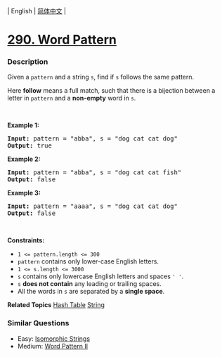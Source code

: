 | English | [简体中文](README.md) |

# [290. Word Pattern](https://leetcode-cn.com/problems/word-pattern)
 ### Description
<p>Given a <code>pattern</code> and a string <code>s</code>, find if <code>s</code>&nbsp;follows the same pattern.</p>

<p>Here <b>follow</b> means a full match, such that there is a bijection between a letter in <code>pattern</code> and a <b>non-empty</b> word in <code>s</code>.</p>

<p>&nbsp;</p>
<p><strong>Example 1:</strong></p>

<pre>
<strong>Input:</strong> pattern = &quot;abba&quot;, s = &quot;dog cat cat dog&quot;
<strong>Output:</strong> true
</pre>

<p><strong>Example 2:</strong></p>

<pre>
<strong>Input:</strong> pattern = &quot;abba&quot;, s = &quot;dog cat cat fish&quot;
<strong>Output:</strong> false
</pre>

<p><strong>Example 3:</strong></p>

<pre>
<strong>Input:</strong> pattern = &quot;aaaa&quot;, s = &quot;dog cat cat dog&quot;
<strong>Output:</strong> false
</pre>

<p>&nbsp;</p>
<p><strong>Constraints:</strong></p>

<ul>
	<li><code>1 &lt;= pattern.length &lt;= 300</code></li>
	<li><code>pattern</code> contains only lower-case English letters.</li>
	<li><code>1 &lt;= s.length &lt;= 3000</code></li>
	<li><code>s</code> contains only lowercase English letters and spaces <code>&#39; &#39;</code>.</li>
	<li><code>s</code> <strong>does not contain</strong> any leading or trailing spaces.</li>
	<li>All the words in <code>s</code> are separated by a <strong>single space</strong>.</li>
</ul>

**Related Topics**  [Hash Table](https://leetcode-cn.com/tag/hash-table) [String](https://leetcode-cn.com/tag/string) 

### Similar Questions
 - Easy:	[Isomorphic Strings](https://leetcode-cn.com/problems/isomorphic-strings) 
 - Medium:	[Word Pattern II](https://leetcode-cn.com/problems/word-pattern-ii) 
